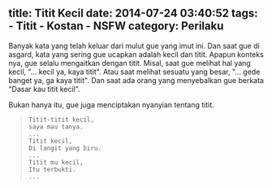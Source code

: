title: Titit Kecil
date: 2014-07-24 03:40:52
tags: 
    - Titit
    - Kostan
    - NSFW
category: Perilaku
---
Banyak kata yang telah keluar dari mulut gue yang imut ini. Dan saat gue di asgard, kata yang sering gue ucapkan adalah kecil dan titit. Apapun konteks nya, gue selalu mengaitkan dengan titit. <!-- more --> Misal, saat gue melihat hal yang kecil, "... kecil ya, kaya titit". Atau saat melihat sesuatu yang besar, "... gede banget ya, ga kaya titit". Dan saat ada orang yang menyebalkan gue berkata "Dasar kau titit kecil".

Bukan hanya itu, gue juga menciptakan nyanyian tentang titit.
>     Titit-titit kecil,
>     saya mau tanya.
>     ...
>     Titit kecil,
>     Di langit yang biru.
>     ...
>     Titit mu kecil,
>     Itu terbukti.
>     ...
